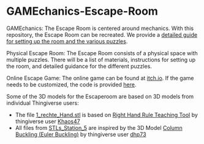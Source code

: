 # GAMEchanics-Escape-Room
GAMEchanics: The Escape Room is centered around mechanics. With this repository, the Escape Room can be recreated. We provide a [detailed guide for setting up the room and the various puzzles](link).

Physical Escape Room: The Escape Room consists of a physical space with multiple puzzles. There will be a list of materials, instructions for setting up the room, and detailed guidance for the different puzzles.

Online Escape Game: The online game can be found at [itch.io](https://gamechanics.itch.io/gamechanics-escaperoom). If the game needs to be customized, the code is provided [here](linkGitHub).

Some of the 3D models for the Escaperoom are based on 3D models from individual Thingiverse users:
* The file [1_rechte_Hand.stl](SVFS-TUBerlin/GAMEchanics-Escape-Room/blob/main/STLs_Station_1/1_rechte_Hand.stl) is based on [Right Hand Rule Teaching Tool](https://www.thingiverse.com/thing:6045083) by thingiverse user [Khaos47](https://www.thingiverse.com/Khaos47)
* All files from [STLs_Station_5](https://github.com/SVFS-TUBerlin/GAMEchanics-Escape-Room/tree/main/STLs_Station_5) are inspired by the 3D Model [Column Buckling (Euler Buckling)](https://www.thingiverse.com/thing:3804697) by thingiverse user [dhp73](https://www.thingiverse.com/dhp73)
